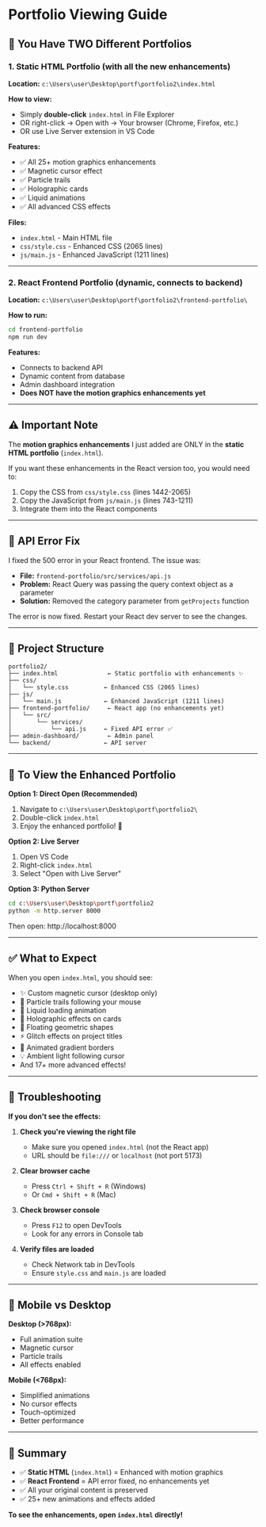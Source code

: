 # Portfolio Viewing Guide

## 🎯 You Have TWO Different Portfolios

### 1. **Static HTML Portfolio** (with all the new enhancements)
**Location:** `c:\Users\user\Desktop\portf\portfolio2\index.html`

**How to view:**
- Simply **double-click** `index.html` in File Explorer
- OR right-click → Open with → Your browser (Chrome, Firefox, etc.)
- OR use Live Server extension in VS Code

**Features:**
- ✅ All 25+ motion graphics enhancements
- ✅ Magnetic cursor effect
- ✅ Particle trails
- ✅ Holographic cards
- ✅ Liquid animations
- ✅ All advanced CSS effects

**Files:**
- `index.html` - Main HTML file
- `css/style.css` - Enhanced CSS (2065 lines)
- `js/main.js` - Enhanced JavaScript (1211 lines)

---

### 2. **React Frontend Portfolio** (dynamic, connects to backend)
**Location:** `c:\Users\user\Desktop\portf\portfolio2\frontend-portfolio\`

**How to run:**
```bash
cd frontend-portfolio
npm run dev
```

**Features:**
- Connects to backend API
- Dynamic content from database
- Admin dashboard integration
- **Does NOT have the motion graphics enhancements yet**

---

## ⚠️ Important Note

The **motion graphics enhancements** I just added are ONLY in the **static HTML portfolio** (`index.html`).

If you want these enhancements in the React version too, you would need to:
1. Copy the CSS from `css/style.css` (lines 1442-2065)
2. Copy the JavaScript from `js/main.js` (lines 743-1211)
3. Integrate them into the React components

---

## 🐛 API Error Fix

I fixed the 500 error in your React frontend. The issue was:
- **File:** `frontend-portfolio/src/services/api.js`
- **Problem:** React Query was passing the query context object as a parameter
- **Solution:** Removed the category parameter from `getProjects` function

The error is now fixed. Restart your React dev server to see the changes.

---

## 📂 Project Structure

```
portfolio2/
├── index.html              ← Static portfolio with enhancements ✨
├── css/
│   └── style.css          ← Enhanced CSS (2065 lines)
├── js/
│   └── main.js            ← Enhanced JavaScript (1211 lines)
├── frontend-portfolio/     ← React app (no enhancements yet)
│   └── src/
│       └── services/
│           └── api.js     ← Fixed API error ✅
├── admin-dashboard/        ← Admin panel
└── backend/               ← API server
```

---

## 🚀 To View the Enhanced Portfolio

**Option 1: Direct Open (Recommended)**
1. Navigate to `c:\Users\user\Desktop\portf\portfolio2\`
2. Double-click `index.html`
3. Enjoy the enhanced portfolio! 🎨

**Option 2: Live Server**
1. Open VS Code
2. Right-click `index.html`
3. Select "Open with Live Server"

**Option 3: Python Server**
```bash
cd c:\Users\user\Desktop\portf\portfolio2
python -m http.server 8000
```
Then open: http://localhost:8000

---

## ✅ What to Expect

When you open `index.html`, you should see:
- ✨ Custom magnetic cursor (desktop only)
- 💫 Particle trails following your mouse
- 🌊 Liquid loading animation
- 🎨 Holographic effects on cards
- 🔷 Floating geometric shapes
- ⚡ Glitch effects on project titles
- 🌈 Animated gradient borders
- 💡 Ambient light following cursor
- And 17+ more advanced effects!

---

## 🔧 Troubleshooting

**If you don't see the effects:**

1. **Check you're viewing the right file**
   - Make sure you opened `index.html` (not the React app)
   - URL should be `file:///` or `localhost` (not port 5173)

2. **Clear browser cache**
   - Press `Ctrl + Shift + R` (Windows)
   - Or `Cmd + Shift + R` (Mac)

3. **Check browser console**
   - Press `F12` to open DevTools
   - Look for any errors in Console tab

4. **Verify files are loaded**
   - Check Network tab in DevTools
   - Ensure `style.css` and `main.js` are loaded

---

## 📱 Mobile vs Desktop

**Desktop (>768px):**
- Full animation suite
- Magnetic cursor
- Particle trails
- All effects enabled

**Mobile (<768px):**
- Simplified animations
- No cursor effects
- Touch-optimized
- Better performance

---

## 🎯 Summary

- ✅ **Static HTML** (`index.html`) = Enhanced with motion graphics
- ✅ **React Frontend** = API error fixed, no enhancements yet
- ✅ All your original content is preserved
- ✅ 25+ new animations and effects added

**To see the enhancements, open `index.html` directly!**
